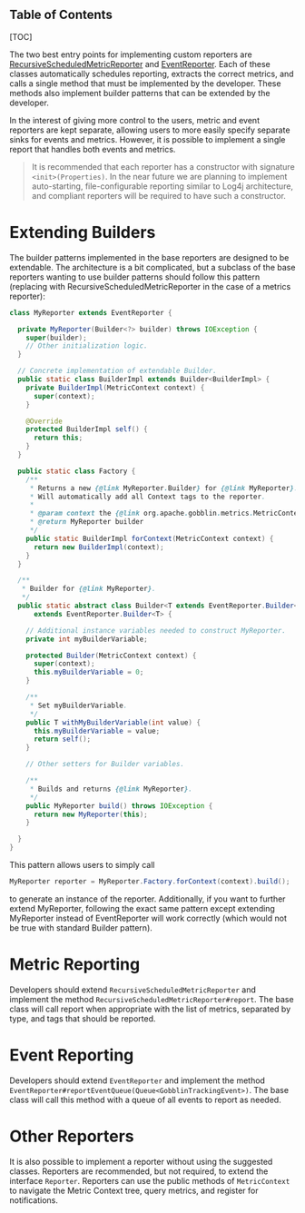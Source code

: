 Table of Contents
-----------------

[TOC]

The two best entry points for implementing custom reporters are [RecursiveScheduledMetricReporter](https://github.com/apache/incubator-gobblin/blob/master/gobblin-metrics-libs/gobblin-metrics-base/src/main/java/org/apache/gobblin/metrics/reporter/RecursiveScheduledMetricReporter.java) and [EventReporter](https://github.com/apache/incubator-gobblin/blob/master/gobblin-metrics-libs/gobblin-metrics-base/src/main/java/org/apache/gobblin/metrics/reporter/EventReporter.java). Each of these classes automatically schedules reporting, extracts the correct metrics, and calls a single method that must be implemented by the developer. These methods also implement builder patterns that can be extended by the developer.

In the interest of giving more control to the users, metric and event reporters are kept separate, allowing users to more easily specify separate sinks for events and metrics. However, it is possible to implement a single report that handles both events and metrics.

> It is recommended that each reporter has a constructor with signature `<init>(Properties)`. In the near future we are planning to implement auto-starting, file-configurable reporting similar to Log4j architecture, and compliant reporters will be required to have such a constructor.

Extending Builders
==================

The builder patterns implemented in the base reporters are designed to be extendable. The architecture is a bit complicated, but a subclass of the base reporters wanting to use builder patterns should follow this pattern (replacing with RecursiveScheduledMetricReporter in the case of a metrics reporter):

```java
class MyReporter extends EventReporter {

  private MyReporter(Builder<?> builder) throws IOException {
    super(builder);
    // Other initialization logic.
  }

  // Concrete implementation of extendable Builder.
  public static class BuilderImpl extends Builder<BuilderImpl> {
    private BuilderImpl(MetricContext context) {
      super(context);
    }

    @Override
    protected BuilderImpl self() {
      return this;
    }
  }

  public static class Factory {
    /**
     * Returns a new {@link MyReporter.Builder} for {@link MyReporter}.
     * Will automatically add all Context tags to the reporter.
     *
     * @param context the {@link org.apache.gobblin.metrics.MetricContext} to report
     * @return MyReporter builder
     */
    public static BuilderImpl forContext(MetricContext context) {
      return new BuilderImpl(context);
    }
  }

  /**
   * Builder for {@link MyReporter}.
   */
  public static abstract class Builder<T extends EventReporter.Builder<T>>
      extends EventReporter.Builder<T> {

    // Additional instance variables needed to construct MyReporter.
    private int myBuilderVariable;

    protected Builder(MetricContext context) {
      super(context);
      this.myBuilderVariable = 0;
    }

    /**
     * Set myBuilderVariable.
     */
    public T withMyBuilderVariable(int value) {
      this.myBuilderVariable = value;
      return self();
    }

    // Other setters for Builder variables.

    /**
     * Builds and returns {@link MyReporter}.
     */
    public MyReporter build() throws IOException {
      return new MyReporter(this);
    }

  }
}
```

This pattern allows users to simply call
```java
MyReporter reporter = MyReporter.Factory.forContext(context).build();
```
to generate an instance of the reporter. Additionally, if you want to further extend MyReporter, following the exact same pattern except extending MyReporter instead of EventReporter will work correctly (which would not be true with standard Builder pattern).

Metric Reporting
================

Developers should extend `RecursiveScheduledMetricReporter` and implement the method `RecursiveScheduledMetricReporter#report`. The base class will call report when appropriate with the list of metrics, separated by type, and tags that should be reported.

Event Reporting
===============

Developers should extend `EventReporter` and implement the method `EventReporter#reportEventQueue(Queue<GobblinTrackingEvent>)`. The base class will call this method with a queue of all events to report as needed.

Other Reporters
===============

It is also possible to implement a reporter without using the suggested classes. Reporters are recommended, but not required, to extend the interface `Reporter`. Reporters can use the public methods of `MetricContext` to navigate the Metric Context tree, query metrics, and register for notifications.

